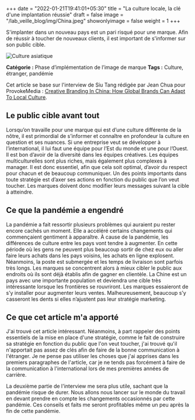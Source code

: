 +++
date = "2022-01-21T19:41:01+05:30"
title = "La culture locale, la clé d'une implantation réussie"
draft = false
image = "/lab_veille_blog/img/China.jpeg"
showonlyimage = false
weight = 1
+++

S'implanter dans un nouveau pays est un pari risqué pour une marque. Afin de réussir à toucher de nouveaux clients, il est important de s'informer sur son public cible.
<!--more-->

![Culture asiatique](/lab_veille_blog/img/China.jpeg)

**Catégorie :** Phase d’implémentation de l’image de marque **Tags :** Culture, étranger, pandémie

Cet article se base sur l'interview de Siu Tang rédigée par Jean Chua pour ProvokeMedia : [Creative Branding In China: How Global Brands Can Adapt To Local Culture](https://www.provokemedia.com/latest/article/creative-branding-in-china-how-global-brands-can-adapt-to-local-culture).

## Le public cible avant tout

Lorsqu’on travaille pour une marque qui est d’une culture différente de la nôtre, il est primordial de s’informer et connaître en profondeur la culture en question et ses nuances. Si une entreprise veut se développer à l’international, il lui faut une équipe pour l’Est du monde et une pour l’Ouest. Il est bon d’avoir de la diversité dans les équipes créatives. Les équipes multiculturelles sont plus riches, mais également plus complexes à manager. Il est donc essentiel, afin que cela soit optimal, d’avoir du respect pour chacun et de beaucoup communiquer. Un des points importants dans toute stratégie est d’axer ses actions en fonction du public que l’on veut toucher. Les marques doivent donc modifier leurs messages suivant la cible à atteindre.

## Ce que la pandémie a engendré

La pandémie a fait ressortir plusieurs problèmes qui auraient pu rester encore cachés un moment. Elle a accéléré certains changements qui commençaient gentiment à apparaître. À cause de la pandémie, les différences de culture entre les pays vont tendre à augmenter. En cette période où les gens ne peuvent plus beaucoup sortir de chez eux ou aller faire leurs achats dans les pays voisins, les achats en ligne explosent. Néanmoins, la poste est submergée et les temps de livraison sont parfois très longs. Les marques se concentrent alors à mieux cibler le public aux endroits où ils sont déjà établis afin de gagner en clientèle. La Chine est un pays avec une importante population et deviendra une cible très intéressante lorsque les frontières se rouvriront. Les marques essaieront de s’y installer pour augmenter leurs ventes. Malheureusement, beaucoup s’y casseront les dents si elles n’ajustent pas leur stratégie marketing. 

## Ce que cet article m'a apporté

J'ai trouvé cet article intéressant. Néanmoins, à part rappeler des points essentiels de la mise en place d'une stratégie, comme le fait de construire sa stratégie en fonction du public que l'on veut toucher, j'ai trouvé qu'il n'apportait pas assez de clés afin de faire de la bonne communication à l'étranger. Je ne pense pas utiliser les choses que j'ai apprises dans les premiers paragraphes de l'article, car je ne tends pas forcément à faire de la communication à l'international lors de mes premières années de carrière.

La deuxième partie de l'interview me sera plus utile, sachant que la pandémie risque de durer. Nous allons nous lancer sur le monde du travail en devant prendre en compte les changements occasionnés par cette pandémie. Ces conseils et faits me seront profitables même un peu après la fin de cette pandémie.
